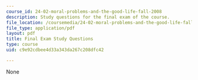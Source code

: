 ```yaml
---
course_id: 24-02-moral-problems-and-the-good-life-fall-2008
description: Study questions for the final exam of the course.
file_location: /coursemedia/24-02-moral-problems-and-the-good-life-fall-2008/c9e92cdbee4d33a343da267c208dfc42_exam_guide.pdf
file_type: application/pdf
layout: pdf
title: Final Exam Study Questions
type: course
uid: c9e92cdbee4d33a343da267c208dfc42

---
```

None